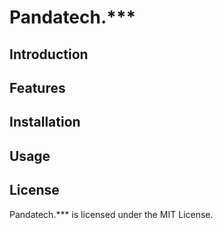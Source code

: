 # Pandatech.***

## Introduction

## Features

## Installation

## Usage

## License

Pandatech.*** is licensed under the MIT License.
